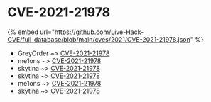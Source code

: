 # CVE-2021-21978
{% embed url="https://github.com/Live-Hack-CVE/full_database/blob/main/cves/2021/CVE-2021-21978.json" %}

* GreyOrder ~> [CVE-2021-21978](https://www.alice-snow.ru/2021/database/cve-2021-21978/cve-2021-21978-greyorder)
* me1ons ~> [CVE-2021-21978](https://www.alice-snow.ru/2021/database/cve-2021-21978/cve-2021-21978-me1ons)
* skytina ~> [CVE-2021-21978](https://www.alice-snow.ru/2021/database/cve-2021-21978/cve-2021-21978-skytina)
* skytina ~> [CVE-2021-21978](https://www.alice-snow.ru/2021/database/cve-2021-21978/cve-2021-21978-skytina)
* me1ons ~> [CVE-2021-21978](https://www.alice-snow.ru/2021/database/cve-2021-21978/cve-2021-21978-me1ons)
* skytina ~> [CVE-2021-21978](https://www.alice-snow.ru/2021/database/cve-2021-21978/cve-2021-21978-skytina)